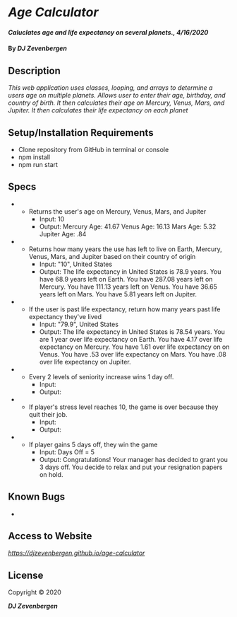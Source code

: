 # _Age Calculator_

#### _Caluclates age and life expectancy on several planets., 4/16/2020_

#### By _**DJ Zevenbergen**_

## Description

_This web application uses classes, looping, and arrays to determine a users age on multiple planets. Allows user to enter their age, birthday, and country of birth. It then calculates their age on Mercury, Venus, Mars, and Jupiter. It then calculates their life expectancy on each planet_

## Setup/Installation Requirements

* Clone repository from GitHub in terminal or console
* npm install
* npm run start


## Specs

* - Returns the user's age on Mercury, Venus, Mars, and Jupiter
    * Input: 10 
    * Output: Mercury Age: 41.67
              Venus Age: 16.13
              Mars Age: 5.32
              Jupiter Age: .84


* - Returns how many years the use has left to live on Earth, Mercury, Venus, Mars, and Jupiter based on their country of origin 
    * Input: "10",  United States
    * Output: The life expectancy in United States is 78.9 years.
              You have 68.9 years left on Earth.
              You have 287.08 years left on Mercury.
              You have 111.13 years left on Venus.
              You have 36.65 years left on Mars.
              You have 5.81 years left on Jupiter.

* - If the user is past life expectancy, return how many years past life expectancy they've lived
    * Input: "79.9",  United States
    * Output: The life expectancy in United States is 78.54 years.
              You are 1 year over life expectancy on Earth.
              You have 4.17 over life expectancy on Mercury.
              You have 1.61 over life expectancy on on Venus.
              You have .53 over life expectancy on Mars.
              You have .08 over life expectancy on Jupiter.

* - Every 2 levels of seniority increase wins 1 day off.
    * Input: 
    * Output:  

* - If player's stress level reaches 10, the game is over because they quit their job.
    * Input: 
    * Output:  

* - If player gains 5 days off, they win the game
    * Input: Days Off = 5
    * Output: Congratulations! Your manager has decided to grant you 3 days off. You decide to relax and put your resignation papers on hold.


## Known Bugs
- 


## Access to Website

_https://djzevenbergen.github.io/age-calculator_

## License

Copyright © 2020

**_DJ Zevenbergen_**
